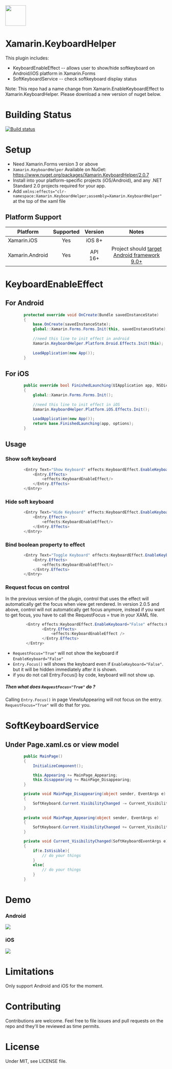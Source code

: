 <img src="Screenshots/icon.png" width="64px" >

# Xamarin.KeyboardHelper

This plugin includes:
- KeyboardEnableEffect -- allows user to show/hide softkeyboard on Android/iOS platform in Xamarin.Forms
- SoftKeyboardService -- check softkeyboard display status

Note: This repo had a name change from Xamarin.EnableKeyboardEffect to Xamarin.KeyboardHelper. Please download a new version of nuget below.

# Building Status

[![Build status](https://ci.appveyor.com/api/projects/status/xejai03ue4u20q6r/branch/master?svg=true)](https://ci.appveyor.com/project/masonyc/xamarin-enablekeyboardeffect/branch/master)

# Setup

- Need Xamarin.Forms version 3 or above
- `Xamarin.KeyboardHelper` Available on NuGet: https://www.nuget.org/packages/Xamarin.KeyboardHelper/2.0.7
- Install into your platform-specific projects (iOS/Android), and any .NET Standard 2.0 projects required for your app.
- Add ```
        xmlns:effects="clr-namespace:Xamarin.KeyboardHelper;assembly=Xamarin.KeyboardHelper"  ```at the top of the xaml file 
  
## Platform Support

|Platform|Supported|Version|Notes|
| ------------------- | :-----------: | :------------------: | :------------------: |
|Xamarin.iOS|Yes|iOS 8+| |
|Xamarin.Android|Yes|API 16+|Project should [target Android framework 9.0+](https://docs.microsoft.com/en-us/xamarin/android/app-fundamentals/android-api-levels?tabs=vswin#framework)|    

# KeyboardEnableEffect

## For Android

```csharp
        protected override void OnCreate(Bundle savedInstanceState)
        {
            base.OnCreate(savedInstanceState);
            global::Xamarin.Forms.Forms.Init(this, savedInstanceState);
            
            //need this line to init effect in android
            Xamarin.KeyboardHelper.Platform.Droid.Effects.Init(this);
            
            LoadApplication(new App());
        }
```

## For iOS

```csharp
        public override bool FinishedLaunching(UIApplication app, NSDictionary options)
        {
            global::Xamarin.Forms.Forms.Init();
            
            //need this line to init effect in iOS
            Xamarin.KeyboardHelper.Platform.iOS.Effects.Init();
            
            LoadApplication(new App());
            return base.FinishedLaunching(app, options);
        }
```

## Usage

### Show soft keyboard

```csharp
        <Entry Text="Show Keyboard" effects:KeyboardEffect.EnableKeyboard="True">
            <Entry.Effects>
                <effects:KeyboardEnableEffect/>
            </Entry.Effects>
        </Entry>
```

### Hide soft keyboard

```csharp
        <Entry Text="Hide Keyboard" effects:KeyboardEffect.EnableKeyboard="False">
            <Entry.Effects>
                <effects:KeyboardEnableEffect/>
            </Entry.Effects>
        </Entry>
```

### Bind boolean property to effect

```csharp
        <Entry Text="Toggle Keyboard" effects:KeyboardEffect.EnableKeyboard="{Binding BooleanBinding}">
            <Entry.Effects>
                <effects:KeyboardEnableEffect/>
            </Entry.Effects>
        </Entry>
```

### Request focus on control

In the previous version of the plugin, control that uses the effect will automatically get the focus when view get rendered. In version 2.0.5 and above, control will not automatically get focus anymore, instead if you want to get focus, you have to call the RequestFocus = true in your XAML file.

```csharp
         <Entry effects:KeyboardEffect.EnableKeyboard="False" effects:KeyboardEffect.RequestFocus="True">
                <Entry.Effects>
                    <effects:KeyboardEnableEffect />
                </Entry.Effects>
         </Entry>
```

- `RequestFocus="True"` will not show the keyboard if `EnableKeyboard="False"`
- `Entry.Focus()` will shows the keyboard even if `EnableKeyboard="False"`. but it will be hidden immediately after it is shown.
- if you do not call Entry.Focus() by code, keyboard will not show up.

##### Then what does `RequestFocus="True"` do ?

Calling `Entry.Focus()` in page ViewIsAppearing will not focus on the entry. `RequestFocus="True"` will do that for you.

# SoftKeyboardService

## Under Page.xaml.cs or view model 
```csharp
        public MainPage()
        {
            InitializeComponent();

            this.Appearing += MainPage_Appearing;
            this.Disappearing += MainPage_Disappearing;
        }

        private void MainPage_Disappearing(object sender, EventArgs e)
        {
            SoftKeyboard.Current.VisibilityChanged -= Current_VisibilityChanged;
        }
        
        private void MainPage_Appearing(object sender, EventArgs e)
        {
            SoftKeyboard.Current.VisibilityChanged += Current_VisibilityChanged;
        }

        private void Current_VisibilityChanged(SoftKeyboardEventArgs e)
        {
            if(e.IsVisible){
                // do your things
            }
            else{
                // do your things
            }
        }
```

# Demo

### Android

<img src="Screenshots/androidDemo.gif">

### iOS

<img src="Screenshots/iosDemo.gif">

# Limitations

Only support Android and iOS for the moment. 

# Contributing

Contributions are welcome.  Feel free to file issues and pull requests on the repo and they'll be reviewed as time permits.

# License
Under MIT, see LICENSE file.
